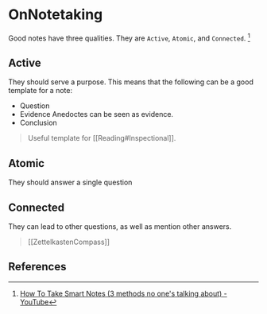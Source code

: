 # OnNotetaking

Good notes have three qualities.
They are `Active`, `Atomic`, and `Connected`. [^1]

## Active

They should serve a purpose.
This means that the following can be a good template for a note:

- Question
- Evidence
  Anedoctes can be seen as evidence.
- Conclusion

> Useful template for [[Reading#Inspectional]].

## Atomic

They should answer a single question

## Connected

They can lead to other questions, as well as mention other answers.

> [[ZettelkastenCompass]]

## References

[^1]: [How To Take Smart Notes (3 methods no one's talking about) - YouTube](https://www.youtube.com/watch?v=5O46Rqh5zHE)
